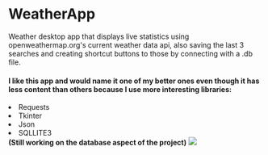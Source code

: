 # WeatherApp
Weather desktop app that displays live statistics using openweathermap.org's current weather data api, also saving the last 3 searches and creating shortcut buttons to those by connecting with a .db file.
<h4>I like this app and would name it one of my better ones even though it has less content than others because I use more interesting libraries:</h4>
<li>Requests
<li>Tkinter
<li>Json
<li>SQLLITE3<br>
<strong>(Still working on the database aspect of the project)</strong>
<img src="https://i.imgur.com/Xg76dz6.png">
